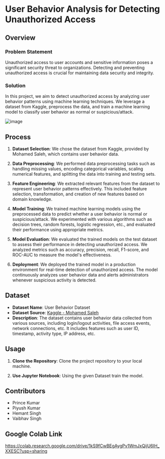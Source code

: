 # User Behavior Analysis for Detecting Unauthorized Access

## Overview

### Problem Statement
Unauthorized access to user accounts and sensitive information poses a significant security threat to organizations. Detecting and preventing unauthorized access is crucial for maintaining data security and integrity.

### Solution
In this project, we aim to detect unauthorized access by analyzing user behavior patterns using machine learning techniques. We leverage a dataset from Kaggle, preprocess the data, and train a machine learning model to classify user behavior as normal or suspicious/attack.

![image](https://github.com/Innerve0or1/Detecting-Unauthorized-Access/assets/105493363/5720ef22-7def-4868-9f00-fc58f1fc9613)


## Process

1. **Dataset Selection**: We chose the dataset from Kaggle, provided by Mohamed Saleh, which contains user behavior data.

2. **Data Preprocessing**: We performed data preprocessing tasks such as handling missing values, encoding categorical variables, scaling numerical features, and splitting the data into training and testing sets.

3. **Feature Engineering**: We extracted relevant features from the dataset to represent user behavior patterns effectively. This included feature selection, transformation, and creation of new features based on domain knowledge.

4. **Model Training**: We trained machine learning models using the preprocessed data to predict whether a user behavior is normal or suspicious/attack. We experimented with various algorithms such as decision trees, random forests, logistic regression, etc., and evaluated their performance using appropriate metrics.

5. **Model Evaluation**: We evaluated the trained models on the test dataset to assess their performance in detecting unauthorized access. We analyzed metrics such as accuracy, precision, recall, F1-score, and ROC-AUC to measure the model's effectiveness.

6. **Deployment**: We deployed the trained model in a production environment for real-time detection of unauthorized access. The model continuously analyzes user behavior data and alerts administrators whenever suspicious activity is detected.

## Dataset
- **Dataset Name**: User Behavior Dataset
- **Dataset Source**: [Kaggle - Mohamed Saleh](https://www.kaggle.com/datasets/mohamedsaleh123/datasets123)
- **Description**: The dataset contains user behavior data collected from various sources, including login/logout activities, file access events, network connections, etc. It includes features such as user ID, timestamp, activity type, IP address, etc.


## Usage

1. **Clone the Repository**: Clone the project repository to your local machine.

2. **Use Jupyter Notebook**: Using the given Dataset train the model.
## Contributors

- Prince Kumar
- Piyush Kumar
- Hemant Singh
- Vaibhav Singh

## Google Colab Link 

https://colab.research.google.com/drive/1kS9fCwBEgAygPv1WmJxQijU6IH_XXESC?usp=sharing

